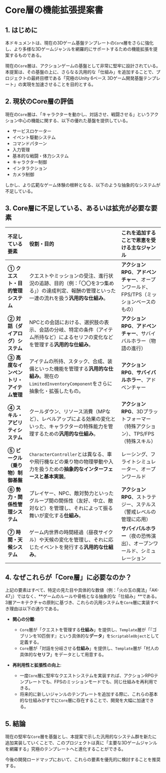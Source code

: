 # Core層の機能拡張提案書

## 1. はじめに

本ドキュメントは、現在の3Dゲーム基盤テンプレートの`Core`層をさらに強化し、より多様な3Dゲームジャンルを網羅的にサポートするための機能拡張を提案するものである。

現在の`Core`層は、アクションゲームの基盤として非常に堅牢に設計されている。本提案は、その基盤の上に、さらなる汎用的な「仕組み」を追加することで、プロジェクトの最終目標である「究極のUnity 6ベース 3Dゲーム開発基盤テンプレート」の実現を加速させることを目的とする。

## 2. 現状のCore層の評価

現在の`Core`層は、「キャラクターを動かし、対話させ、戦闘させる」というアクション中心の機能に関する、以下の優れた基盤を提供している。

-   サービスロケーター
-   イベント駆動システム
-   コマンドパターン
-   入力管理
-   基本的な戦闘・体力システム
-   キャラクター制御
-   インタラクション
-   カメラ制御

しかし、より広範なゲーム体験の根幹となる、以下のような抽象的なシステムが不足している。

## 3. Core層に不足している、あるいは拡充が必要な要素

| 不足している要素 | 役割・目的 | これを追加することで恩恵を受ける主なジャンル |
| :--- | :--- | :--- |
| **① クエスト・目的管理システム** | クエストやミッションの受注、進行状況の追跡、目的（例：「〇〇を3つ集める」）の達成判定、報酬の管理といった一連の流れを扱う**汎用的な仕組み**。 | **アクションRPG**、**アドベンチャー**、オープンワールド、FPS/TPS（ミッションベースのもの） |
| **② 対話（ダイアログ）システム** | NPCとの会話における、選択肢の表示、会話の分岐、特定の条件（アイテム所持など）によるセリフの変化などを管理する**汎用的な仕組み**。 | **アクションRPG**、**アドベンチャー**、サバイバルホラー（物語の進行） |
| **③ 高度なインベントリ・アイテム管理** | アイテムの所持、スタック、合成、装備といった機能を管理する**汎用的な仕組み**。現在の`LimitedInventoryComponent`をさらに抽象化・拡張したもの。 | **アクションRPG**、**サバイバルホラー**、アドベンチャー |
| **④ スキル・アビリティシステム** | クールダウン、リソース消費（MPなど）、レベルアップによる効果の変化といった、キャラクターの特殊能力を管理するための**汎用的な仕組み**。 | **アクションRPG**、3Dプラットフォーマー（特殊アクション）、TPS/FPS（特殊スキル） |
| **⑤ ビークル（乗り物）制御基盤** | `CharacterController`とは異なる、車や飛行機などの乗り物の物理挙動や入力を扱うための**抽象的なインターフェースと基本実装**。 | レーシング、フライトシミュレーター、オープンワールド |
| **⑥ 勢力・関係性管理システム** | プレイヤー、NPC、敵対勢力といったグループ間の関係性（友好、中立、敵対など）を管理し、それによって振る舞いが変化する**仕組み**。 | **アクションRPG**、ストラテジー、ステルス（警戒レベルの管理に応用） |
| **⑦ 時間・天候システム** | ゲーム内世界の時間経過（昼夜サイクル）や天候の変化を管理し、それに応じたイベントを発行する**汎用的な仕組み**。 | **サバイバルホラー**（夜の恐怖演出）、オープンワールド、シミュレーション |

## 4. なぜこれらが「Core層」に必要なのか？

上記の要素はすべて、特定の見た目や具体的な数値（例：「火の玉の魔法」「AK-47」）ではなく、**ゲームのルールや骨格となる抽象的な「仕組み」**である。3層アーキテクチャの原則に基づき、これらの汎用システムを`Core`層に実装すべき理由は以下の通りである。

-   **関心の分離**:
    -   `Core`層が「クエストを管理する**仕組み**」を提供し、`Template`層が「『ゴブリンを10匹倒す』という具体的な**データ**」を`ScriptableObject`として定義する。
    -   `Core`層が「対話を分岐させる**仕組み**」を提供し、`Template`層が「村人の具体的な**セリフ**」をデータとして用意する。

-   **再利用性と拡張性の向上**:
    -   一度`Core`層に堅牢なクエストシステムを実装すれば、アクションRPGテンプレートでも、FPSのミッションモードでも、同じ仕組みを再利用できる。
    -   将来的に新しいジャンルのテンプレートを追加する際に、これらの基本的な仕組みがすでに`Core`層に存在することで、開発を大幅に加速できる。

## 5. 結論

現在の堅牢な`Core`層を基盤とし、本提案で示した汎用的なシステム群を新たに追加実装していくことで、このプロジェクトは真に「主要な3Dゲームジャンルを網羅する」究極のテンプレートへと進化することができる。

今後の開発ロードマップにおいて、これらの要素を優先的に検討することを推奨する。
